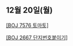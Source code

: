## 12월 20일(월)

[[BOJ 7576 토마토]](https://www.acmicpc.net/problem/7576)   

[[BOJ 2667 단지번호붙이기]](https://www.acmicpc.net/problem/2667)   
